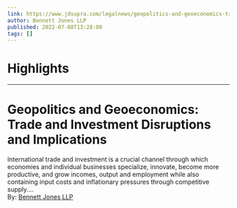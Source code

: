 ```yaml
---
link: https://www.jdsupra.com/legalnews/geopolitics-and-geoeconomics-trade-and-7276574/
author: Bennett Jones LLP
published: 2022-07-08T13:28:00
tags: []
---
```

# Highlights


---
# Geopolitics and Geoeconomics: Trade and Investment Disruptions and Implications
International trade and investment is a crucial channel through which economies and individual businesses specialize, innovate, become more productive, and grow incomes, output and employment while also containing input costs and inflationary pressures through competitive supply....  
By: [Bennett Jones LLP](https://www.jdsupra.com/profile/bennett_jones/)